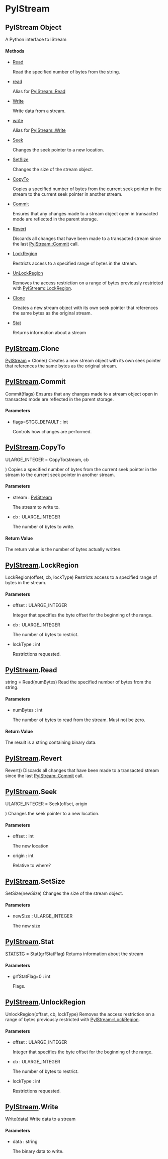 # PyIStream


## PyIStream Object

A Python interface to IStream

#### Methods

  - [Read](PyIStream.md#pyistreamread)

    Read the specified number of bytes from the string\.&nbsp;

  - [read](PyIStream.md#pyistreamread)

    Alias for [PyIStream::Read](PyIStream.md#pyistreamread)&nbsp;

  - [Write](PyIStream.md#pyistreamwrite)

    Write data from a stream\.&nbsp;

  - [write](PyIStream.md#pyistreamwrite)

    Alias for [PyIStream::Write](PyIStream.md#pyistreamwrite)&nbsp;

  - [Seek](PyIStream.md#pyistreamseek)

    Changes the seek pointer to a new location\.&nbsp;

  - [SetSize](PyIStream.md#pyistreamsetsize)

    Changes the size of the stream object\.&nbsp;

  - [CopyTo](PyIStream.md#pyistreamcopyto)

    Copies a specified number of bytes from the current seek pointer in the stream to the current seek pointer in another stream\.&nbsp;

  - [Commit](PyIStream.md#pyistreamcommit)

    Ensures that any changes made to a stream object open in transacted mode are reflected in the parent storage\.&nbsp;

  - [Revert](PyIStream.md#pyistreamrevert)

    Discards all changes that have been made to a transacted stream since the last [PyIStream::Commit](PyIStream.md#pyistreamcommit) call\.&nbsp;

  - [LockRegion](PyIStream.md#pyistreamlockregion)

    Restricts access to a specified range of bytes in the stream\.&nbsp;

  - [UnLockRegion](PyIStream.md#pyistreamunlockregion)

    Removes the access restriction on a range of bytes previously restricted with [PyIStream::LockRegion](PyIStream.md#pyistreamlockregion)\.&nbsp;

  - [Clone](PyIStream.md#pyistreamclone)

    Creates a new stream object with its own seek pointer that references the same bytes as the original stream\.&nbsp;

  - [Stat](PyIStream.md#pyistreamstat)

    Returns information about a stream&nbsp;




## [PyIStream](PyIStream.md#pyistream)\.Clone

[PyIStream](PyIStream.md#pyistream) = Clone\(\)
Creates a new stream object with its own seek pointer that references the same bytes as the original stream\.


## [PyIStream](PyIStream.md#pyistream)\.Commit

Commit\(flags\)
Ensures that any changes made to a stream object open in transacted mode are reflected in the parent storage\.

#### Parameters

  - flags=STGC\_DEFAULT : int

    Controls how changes are performed\.


## [PyIStream](PyIStream.md#pyistream)\.CopyTo

ULARGE\_INTEGER = CopyTo\(stream, cb

\)
Copies a specified number of bytes from the current seek pointer in the stream to the current seek pointer in another stream\.

#### Parameters

  - stream : [PyIStream](PyIStream.md#pyistream)

    The stream to write to\.

  - cb : ULARGE\_INTEGER

    The number of bytes to write\.

#### Return Value
The return value is the number of bytes actually written\.


## [PyIStream](PyIStream.md#pyistream)\.LockRegion

LockRegion\(offset, cb, lockType\)
Restricts access to a specified range of bytes in the stream\.

#### Parameters

  - offset : ULARGE\_INTEGER

    Integer that specifies the byte offset for the beginning of the range\.

  - cb : ULARGE\_INTEGER

    The number of bytes to restrict\.

  - lockType : int

    Restrictions requested\.


## [PyIStream](PyIStream.md#pyistream)\.Read

string = Read\(numBytes\)
Read the specified number of bytes from the string\.

#### Parameters

  - numBytes : int

    The number of bytes to read from the stream\.  Must not be zero\.

#### Return Value
The result is a string containing binary data\.


## [PyIStream](PyIStream.md#pyistream)\.Revert

Revert\(\)
Discards all changes that have been made to a transacted stream since the last [PyIStream::Commit](PyIStream.md#pyistreamcommit) call\.


## [PyIStream](PyIStream.md#pyistream)\.Seek

ULARGE\_INTEGER = Seek\(offset, origin

\)
Changes the seek pointer to a new location\.

#### Parameters

  - offset : int

    The new location

  - origin : int

    Relative to where?


## [PyIStream](PyIStream.md#pyistream)\.SetSize

SetSize\(newSize\)
Changes the size of the stream object\.

#### Parameters

  - newSize : ULARGE\_INTEGER

    The new size


## [PyIStream](PyIStream.md#pyistream)\.Stat

[STATSTG](STATSTG.md) = Stat\(grfStatFlag\)
Returns information about the stream

#### Parameters

  - grfStatFlag=0 : int

    Flags\.


## [PyIStream](PyIStream.md#pyistream)\.UnlockRegion

UnlockRegion\(offset, cb, lockType\)
Removes the access restriction on a range of bytes previously restricted with [PyIStream::LockRegion](PyIStream.md#pyistreamlockregion)\.

#### Parameters

  - offset : ULARGE\_INTEGER

    Integer that specifies the byte offset for the beginning of the range\.

  - cb : ULARGE\_INTEGER

    The number of bytes to restrict\.

  - lockType : int

    Restrictions requested\.


## [PyIStream](PyIStream.md#pyistream)\.Write

Write\(data\)
Write data to a stream

#### Parameters

  - data : string

    The binary data to write\.